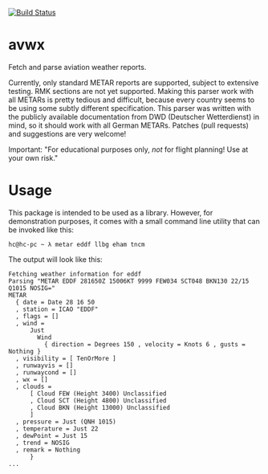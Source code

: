 [![Build Status](https://travis-ci.org/hce/avwx.svg?branch=master)](https://travis-ci.org/hce/avwx)

avwx
====

Fetch and parse aviation weather reports.

Currently, only standard METAR reports are supported, subject to extensive
testing. RMK sections are not yet supported. Making this parser work with all METARs is pretty tedious and difficult,
because every country seems to be using some subtly different specification.
This parser was written with the publicly available documentation from
DWD (Deutscher Wetterdienst) in mind, so it should work with all German
METARs. Patches (pull requests) and suggestions are very welcome!

Important: "For educational purposes only, *not* for flight planning! Use at
your own risk."

# Usage

This package is intended to be used as a library. However, for demonstration purposes,
it comes with a small command line utility that can be invoked like this:

    hc@hc-pc ~ λ metar eddf llbg eham tncm

The output will look like this:

    Fetching weather information for eddf
    Parsing "METAR EDDF 281650Z 15006KT 9999 FEW034 SCT048 BKN130 22/15 Q1015 NOSIG="
    METAR
      { date = Date 28 16 50
      , station = ICAO "EDDF"
      , flags = []
      , wind =
          Just
            Wind
              { direction = Degrees 150 , velocity = Knots 6 , gusts = Nothing }
      , visibility = [ TenOrMore ]
      , runwayvis = []
      , runwaycond = []
      , wx = []
      , clouds =
          [ Cloud FEW (Height 3400) Unclassified
          , Cloud SCT (Height 4800) Unclassified
          , Cloud BKN (Height 13000) Unclassified
          ]
      , pressure = Just (QNH 1015)
      , temperature = Just 22
      , dewPoint = Just 15
      , trend = NOSIG
      , remark = Nothing
          }
    ...
